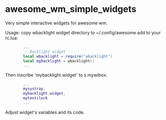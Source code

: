 # awesome_wm_simple_widgets
Very simple interactive widgets for awesome wm.

Usage:
    copy wbacklight widget directory to ~/.config/awesome
    add to your rc.lua:
```lua
        ...
        -- Backlight widget
        local wbacklight = require("wbacklight")
        local mybacklight = wbacklight()
        ...
```
Then inscribe 'mybacklight.widget' to s.mywibox:
```lua
        ...
        mysystray,
        mybacklight.widget,
        mytextclock
        ...
```
Adjust widget's variables and its code.
